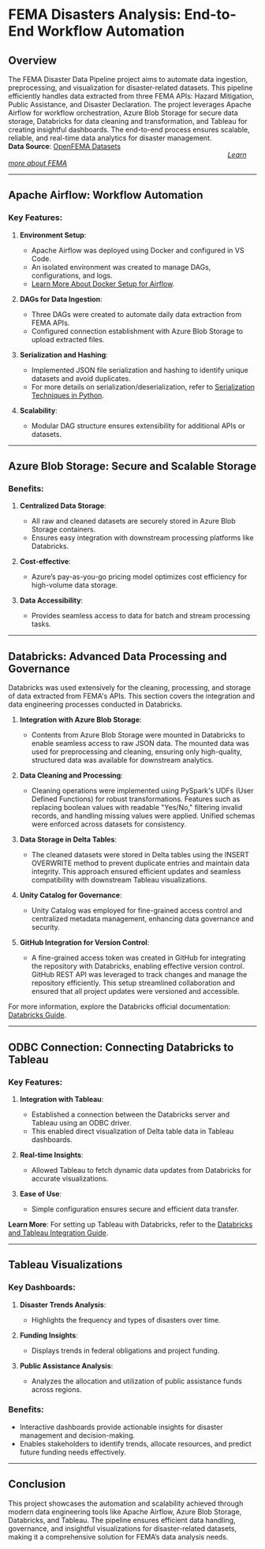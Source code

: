 # FEMA Disasters Analysis: End-to-End Workflow Automation

## Overview
The FEMA Disaster Data Pipeline project aims to automate data ingestion, preprocessing, and visualization for disaster-related datasets. This pipeline efficiently handles data extracted from three FEMA APIs: Hazard Mitigation, Public Assistance, and Disaster Declaration. 
The project leverages Apache Airflow for workflow orchestration, Azure Blob Storage for secure data storage, Databricks for data cleaning and transformation, and Tableau for creating insightful dashboards. 
The end-to-end process ensures scalable, reliable, and real-time data analytics for disaster management. <br>
**Data Source**: [OpenFEMA Datasets](https://www.fema.gov/about/openfema/data-sets) 
 &nbsp;&nbsp;&nbsp;&nbsp;&nbsp;&nbsp;&nbsp;&nbsp;&nbsp;&nbsp;&nbsp;&nbsp;&nbsp;&nbsp;&nbsp;&nbsp;&nbsp;&nbsp;&nbsp;&nbsp;&nbsp;&nbsp;&nbsp;&nbsp;&nbsp;&nbsp;&nbsp;&nbsp;&nbsp;&nbsp;&nbsp;&nbsp;&nbsp;&nbsp;&nbsp;&nbsp;&nbsp;&nbsp;&nbsp;&nbsp;&nbsp;&nbsp;&nbsp;&nbsp;&nbsp;&nbsp;&nbsp;&nbsp;&nbsp;&nbsp;&nbsp;&nbsp;&nbsp;&nbsp;&nbsp;&nbsp;&nbsp;&nbsp;&nbsp;&nbsp;&nbsp;&nbsp;&nbsp;&nbsp;&nbsp;&nbsp;&nbsp;&nbsp;&nbsp;&nbsp;&nbsp;&nbsp;&nbsp;&nbsp;&nbsp;&nbsp;&nbsp;&nbsp;&nbsp;&nbsp;&nbsp;&nbsp;&nbsp;&nbsp;&nbsp;&nbsp;&nbsp;&nbsp;&nbsp;&nbsp;&nbsp;&nbsp;&nbsp;&nbsp;&nbsp;&nbsp;&nbsp;&nbsp;&nbsp;&nbsp;&nbsp;&nbsp;&nbsp;&nbsp;&nbsp;&nbsp;&nbsp;&nbsp;&nbsp;&nbsp;&nbsp;&nbsp;
 [_Learn more about FEMA_](https://www.fema.gov/about/how-fema-works) 

---

## Apache Airflow: Workflow Automation
### Key Features:
1. **Environment Setup**:
   - Apache Airflow was deployed using Docker and configured in VS Code.
   - An isolated environment was created to manage DAGs, configurations, and logs.
   - [Learn More About Docker Setup for Airflow](https://airflow.apache.org/docs/apache-airflow/stable/howto/docker-compose/index.html).

2. **DAGs for Data Ingestion**:
   - Three DAGs were created to automate daily data extraction from FEMA APIs.
   - Configured connection establishment with Azure Blob Storage to upload extracted files.

3. **Serialization and Hashing**:
   - Implemented JSON file serialization and hashing to identify unique datasets and avoid duplicates.
   - For more details on serialization/deserialization, refer to [Serialization Techniques in Python](https://medium.com/@ashaicy/serialization-and-deserialization-techniques-in-python-deserialization-69beed1ed3ef).

4. **Scalability**:
   - Modular DAG structure ensures extensibility for additional APIs or datasets.

---

## Azure Blob Storage: Secure and Scalable Storage
### Benefits:
1. **Centralized Data Storage**:
   - All raw and cleaned datasets are securely stored in Azure Blob Storage containers.
   - Ensures easy integration with downstream processing platforms like Databricks.

2. **Cost-effective**:
   - Azure’s pay-as-you-go pricing model optimizes cost efficiency for high-volume data storage.

3. **Data Accessibility**:
   - Provides seamless access to data for batch and stream processing tasks.

---

## Databricks: Advanced Data Processing and Governance
Databricks was used extensively for the cleaning, processing, and storage of data extracted from FEMA's APIs. This section covers the integration and data engineering processes conducted in Databricks.

1. **Integration with Azure Blob Storage**:
   - Contents from Azure Blob Storage were mounted in Databricks to enable seamless access to raw JSON data.
The mounted data was used for preprocessing and cleaning, ensuring only high-quality, structured data was available for downstream analytics.

2. **Data Cleaning and Processing**:
   - Cleaning operations were implemented using PySpark's UDFs (User Defined Functions) for robust transformations.
Features such as replacing boolean values with readable "Yes/No," filtering invalid records, and handling missing values were applied.
Unified schemas were enforced across datasets for consistency.

4. **Data Storage in Delta Tables**:
   - The cleaned datasets were stored in Delta tables using the INSERT OVERWRITE method to prevent duplicate entries and maintain data integrity.
This approach ensured efficient updates and seamless compatibility with downstream Tableau visualizations.

5. **Unity Catalog for Governance**:
   - Unity Catalog was employed for fine-grained access control and centralized metadata management, enhancing data governance and security.

6. **GitHub Integration for Version Control**:
   - A fine-grained access token was created in GitHub for integrating the repository with Databricks, enabling effective version control.
GitHub REST API was leveraged to track changes and manage the repository efficiently.
This setup streamlined collaboration and ensured that all project updates were versioned and accessible.

For more information, explore the Databricks official documentation: [Databricks Guide](https://docs.databricks.com/en/index.html).

---

## ODBC Connection: Connecting Databricks to Tableau
### Key Features:
1. **Integration with Tableau**:
   - Established a connection between the Databricks server and Tableau using an ODBC driver.
   - This enabled direct visualization of Delta table data in Tableau dashboards.

2. **Real-time Insights**:
   - Allowed Tableau to fetch dynamic data updates from Databricks for accurate visualizations.

3. **Ease of Use**:
   - Simple configuration ensures secure and efficient data transfer.

**Learn More**: For setting up Tableau with Databricks, refer to the [Databricks and Tableau Integration Guide](https://docs.databricks.com/en/partners/bi/tableau.html).

---

## Tableau Visualizations
### Key Dashboards:
1. **Disaster Trends Analysis**:
   - Highlights the frequency and types of disasters over time.

2. **Funding Insights**:
   - Displays trends in federal obligations and project funding.

3. **Public Assistance Analysis**:
   - Analyzes the allocation and utilization of public assistance funds across regions.

### Benefits:
- Interactive dashboards provide actionable insights for disaster management and decision-making.
- Enables stakeholders to identify trends, allocate resources, and predict future funding needs effectively.

---

## Conclusion
This project showcases the automation and scalability achieved through modern data engineering tools like Apache Airflow, Azure Blob Storage, Databricks, and Tableau. The pipeline ensures efficient data handling, governance, and insightful visualizations for disaster-related datasets, making it a comprehensive solution for FEMA’s data analysis needs.

